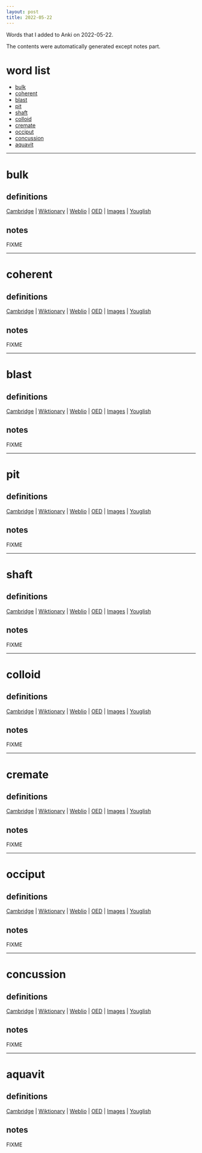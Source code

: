 ```yaml
---
layout: post
title: 2022-05-22
---
```


Words that I added to Anki on 2022-05-22.

The contents were automatically generated except notes part.
# word list
- [bulk](#bulk)
- [coherent](#coherent)
- [blast](#blast)
- [pit](#pit)
- [shaft](#shaft)
- [colloid](#colloid)
- [cremate](#cremate)
- [occiput](#occiput)
- [concussion](#concussion)
- [aquavit](#aquavit)

---

# bulk
## definitions
[Cambridge](https://dictionary.cambridge.org/us/dictionary/english/bulk)
|
[Wiktionary](https://en.wiktionary.org/wiki/bulk#English)
|
[Weblio](https://ejje.weblio.jp/content_find?query=bulk&searchType=exact)
|
[OED](https://www.oed.com/search?q=bulk)
|
[Images](https://www.google.com/search?tbm=isch&q=bulk)
|
[Youglish](https://youglish.com/pronounce/bulk/english/us)

## notes
FIXME

---

# coherent
## definitions
[Cambridge](https://dictionary.cambridge.org/us/dictionary/english/coherent)
|
[Wiktionary](https://en.wiktionary.org/wiki/coherent#English)
|
[Weblio](https://ejje.weblio.jp/content_find?query=coherent&searchType=exact)
|
[OED](https://www.oed.com/search?q=coherent)
|
[Images](https://www.google.com/search?tbm=isch&q=coherent)
|
[Youglish](https://youglish.com/pronounce/coherent/english/us)

## notes
FIXME

---

# blast
## definitions
[Cambridge](https://dictionary.cambridge.org/us/dictionary/english/blast)
|
[Wiktionary](https://en.wiktionary.org/wiki/blast#English)
|
[Weblio](https://ejje.weblio.jp/content_find?query=blast&searchType=exact)
|
[OED](https://www.oed.com/search?q=blast)
|
[Images](https://www.google.com/search?tbm=isch&q=blast)
|
[Youglish](https://youglish.com/pronounce/blast/english/us)

## notes
FIXME

---

# pit
## definitions
[Cambridge](https://dictionary.cambridge.org/us/dictionary/english/pit)
|
[Wiktionary](https://en.wiktionary.org/wiki/pit#English)
|
[Weblio](https://ejje.weblio.jp/content_find?query=pit&searchType=exact)
|
[OED](https://www.oed.com/search?q=pit)
|
[Images](https://www.google.com/search?tbm=isch&q=pit)
|
[Youglish](https://youglish.com/pronounce/pit/english/us)

## notes
FIXME

---

# shaft
## definitions
[Cambridge](https://dictionary.cambridge.org/us/dictionary/english/shaft)
|
[Wiktionary](https://en.wiktionary.org/wiki/shaft#English)
|
[Weblio](https://ejje.weblio.jp/content_find?query=shaft&searchType=exact)
|
[OED](https://www.oed.com/search?q=shaft)
|
[Images](https://www.google.com/search?tbm=isch&q=shaft)
|
[Youglish](https://youglish.com/pronounce/shaft/english/us)

## notes
FIXME

---

# colloid
## definitions
[Cambridge](https://dictionary.cambridge.org/us/dictionary/english/colloid)
|
[Wiktionary](https://en.wiktionary.org/wiki/colloid#English)
|
[Weblio](https://ejje.weblio.jp/content_find?query=colloid&searchType=exact)
|
[OED](https://www.oed.com/search?q=colloid)
|
[Images](https://www.google.com/search?tbm=isch&q=colloid)
|
[Youglish](https://youglish.com/pronounce/colloid/english/us)

## notes
FIXME

---

# cremate
## definitions
[Cambridge](https://dictionary.cambridge.org/us/dictionary/english/cremate)
|
[Wiktionary](https://en.wiktionary.org/wiki/cremate#English)
|
[Weblio](https://ejje.weblio.jp/content_find?query=cremate&searchType=exact)
|
[OED](https://www.oed.com/search?q=cremate)
|
[Images](https://www.google.com/search?tbm=isch&q=cremate)
|
[Youglish](https://youglish.com/pronounce/cremate/english/us)

## notes
FIXME

---

# occiput
## definitions
[Cambridge](https://dictionary.cambridge.org/us/dictionary/english/occiput)
|
[Wiktionary](https://en.wiktionary.org/wiki/occiput#English)
|
[Weblio](https://ejje.weblio.jp/content_find?query=occiput&searchType=exact)
|
[OED](https://www.oed.com/search?q=occiput)
|
[Images](https://www.google.com/search?tbm=isch&q=occiput)
|
[Youglish](https://youglish.com/pronounce/occiput/english/us)

## notes
FIXME

---

# concussion
## definitions
[Cambridge](https://dictionary.cambridge.org/us/dictionary/english/concussion)
|
[Wiktionary](https://en.wiktionary.org/wiki/concussion#English)
|
[Weblio](https://ejje.weblio.jp/content_find?query=concussion&searchType=exact)
|
[OED](https://www.oed.com/search?q=concussion)
|
[Images](https://www.google.com/search?tbm=isch&q=concussion)
|
[Youglish](https://youglish.com/pronounce/concussion/english/us)

## notes
FIXME

---

# aquavit
## definitions
[Cambridge](https://dictionary.cambridge.org/us/dictionary/english/aquavit)
|
[Wiktionary](https://en.wiktionary.org/wiki/aquavit#English)
|
[Weblio](https://ejje.weblio.jp/content_find?query=aquavit&searchType=exact)
|
[OED](https://www.oed.com/search?q=aquavit)
|
[Images](https://www.google.com/search?tbm=isch&q=aquavit)
|
[Youglish](https://youglish.com/pronounce/aquavit/english/us)

## notes
FIXME
